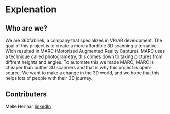# Explenation

## Who are we?

We are 360fabriek, a company that specializes in VR/AR development. The goal of this project is to create a more affordible 3D scanning alternative. Wich resulted in MARC (Motorized Augmented Reality Capture). MARC uses a technique called photogrametry, 
this comes down to taking pictures from diffrent heights and angles. To automate this we made MARC, MARC is cheaper than outher 3D scanners and that is why this project is open-source. We want to make a change in the 3D world, and we hope that this helps lots of people with their 3D journey.

## Contributers

Melle Herlaar [linkedIn](https://www.linkedin.com/in/melle-herlaar-ba79a627a/?profileId=ACoAAEQiZS8BkN_b5d5d0mMlOdyYCkzLbGnFrjA)


